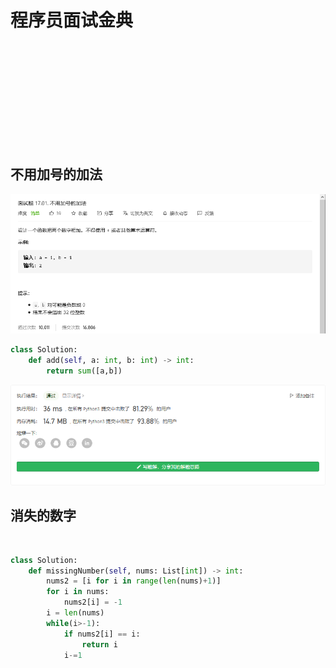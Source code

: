 # 程序员面试金典

## 

![]()

```python

```

![]()

## 

![]()

```python

```

![]()


## 不用加号的加法

![](./images/083.png)

```python
class Solution:
    def add(self, a: int, b: int) -> int:
        return sum([a,b])
```

![](./images/083_.png)

## 消失的数字

![]()

```python
class Solution:
    def missingNumber(self, nums: List[int]) -> int:
        nums2 = [i for i in range(len(nums)+1)]
        for i in nums:
            nums2[i] = -1
        i = len(nums)
        while(i>-1):
            if nums2[i] == i:
                return i
            i-=1
```

![]()

## 

![]()

```python

```

![]()